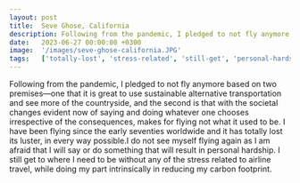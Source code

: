 ```yaml
---
layout: post
title:  Seve Ghose, California
description: Following from the pandemic, I pledged to not fly anymore based on two premises—one that it is great to use sustainable alternative transportation and...
date:   2023-06-27 00:00:00 +0300
image:  '/images/seve-ghose-california.JPG'
tags:   ['totally-lost', 'stress-related', 'still-get', 'personal-hardship', 'part-intrinsically', 'carbon-footprint', 'airline-travel', 'flying-since']
---
```

Following from the pandemic, I pledged to not fly anymore based on two premises—one that it is great to use sustainable alternative transportation and see more of the countryside, and the second is that with the societal changes evident now of saying and doing whatever one chooses irrespective of the consequences, makes for flying not what it used to be. I have been flying since the early seventies worldwide and it has totally lost its luster, in every way possible.I do not see myself flying again as I am afraid that I will say or do something that will result in personal hardship. I still get to where I need to be without any of the stress related to airline travel, while doing my part intrinsically in reducing my carbon footprint.

